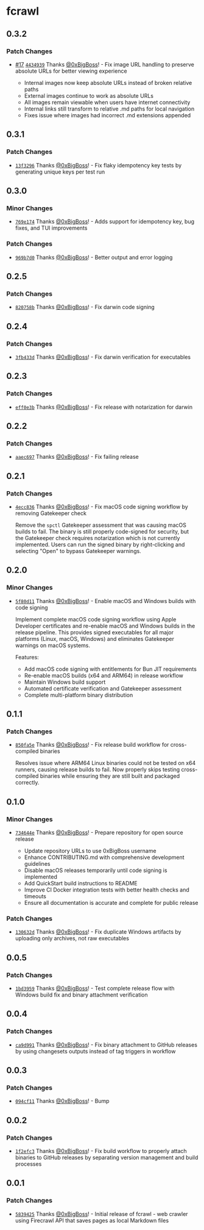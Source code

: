 # fcrawl

## 0.3.2

### Patch Changes

- [#17](https://github.com/0xBigBoss/firecrawl-cli/pull/17) [`4434939`](https://github.com/0xBigBoss/firecrawl-cli/commit/4434939b401e84fcef4608e97bf3dbb8045b6d00) Thanks [@0xBigBoss](https://github.com/0xBigBoss)! - Fix image URL handling to preserve absolute URLs for better viewing experience

  - Internal images now keep absolute URLs instead of broken relative paths
  - External images continue to work as absolute URLs
  - All images remain viewable when users have internet connectivity
  - Internal links still transform to relative .md paths for local navigation
  - Fixes issue where images had incorrect .md extensions appended

## 0.3.1

### Patch Changes

- [`13f3296`](https://github.com/0xBigBoss/firecrawl-cli/commit/13f32961979c923c3cb4973a4f34f8a24678e138) Thanks [@0xBigBoss](https://github.com/0xBigBoss)! - Fix flaky idempotency key tests by generating unique keys per test run

## 0.3.0

### Minor Changes

- [`769e174`](https://github.com/0xBigBoss/firecrawl-cli/commit/769e174f20d12f77d8691df6d45df9af3544f754) Thanks [@0xBigBoss](https://github.com/0xBigBoss)! - Adds support for idempotency key, bug fixes, and TUI improvements

### Patch Changes

- [`969b7d0`](https://github.com/0xBigBoss/firecrawl-cli/commit/969b7d000ea2001b2799a52c4423e92971db7af3) Thanks [@0xBigBoss](https://github.com/0xBigBoss)! - Better output and error logging

## 0.2.5

### Patch Changes

- [`820758b`](https://github.com/0xBigBoss/firecrawl-cli/commit/820758b0084eeb7783f162976e5e78258f1d3474) Thanks [@0xBigBoss](https://github.com/0xBigBoss)! - Fix darwin code signing

## 0.2.4

### Patch Changes

- [`3fb433d`](https://github.com/0xBigBoss/firecrawl-cli/commit/3fb433d5e6bb13d9ba54f488571cb60a8b1dceef) Thanks [@0xBigBoss](https://github.com/0xBigBoss)! - Fix darwin verification for executables

## 0.2.3

### Patch Changes

- [`eff0e3b`](https://github.com/0xBigBoss/firecrawl-cli/commit/eff0e3b878f636f8da543e426bab902a82780741) Thanks [@0xBigBoss](https://github.com/0xBigBoss)! - Fix release with notarization for darwin

## 0.2.2

### Patch Changes

- [`aaec697`](https://github.com/0xBigBoss/firecrawl-cli/commit/aaec6978794b69fd03beda44c69735d41b52e1b4) Thanks [@0xBigBoss](https://github.com/0xBigBoss)! - Fix failing release

## 0.2.1

### Patch Changes

- [`4ecc836`](https://github.com/0xBigBoss/firecrawl-cli/commit/4ecc83641f90b345aaf117e82ff168d00df8a450) Thanks [@0xBigBoss](https://github.com/0xBigBoss)! - Fix macOS code signing workflow by removing Gatekeeper check

  Remove the `spctl` Gatekeeper assessment that was causing macOS builds to fail.
  The binary is still properly code-signed for security, but the Gatekeeper check
  requires notarization which is not currently implemented. Users can run the
  signed binary by right-clicking and selecting "Open" to bypass Gatekeeper warnings.

## 0.2.0

### Minor Changes

- [`5f80d11`](https://github.com/0xBigBoss/firecrawl-cli/commit/5f80d11974264a7757423d4ffaf45293387cea83) Thanks [@0xBigBoss](https://github.com/0xBigBoss)! - Enable macOS and Windows builds with code signing

  Implement complete macOS code signing workflow using Apple Developer certificates
  and re-enable macOS and Windows builds in the release pipeline. This provides
  signed executables for all major platforms (Linux, macOS, Windows) and eliminates
  Gatekeeper warnings on macOS systems.

  Features:

  - Add macOS code signing with entitlements for Bun JIT requirements
  - Re-enable macOS builds (x64 and ARM64) in release workflow
  - Maintain Windows build support
  - Automated certificate verification and Gatekeeper assessment
  - Complete multi-platform binary distribution

## 0.1.1

### Patch Changes

- [`850fa5e`](https://github.com/0xBigBoss/firecrawl-cli/commit/850fa5eb628cb8a9efb182c3120370dcf0a2515f) Thanks [@0xBigBoss](https://github.com/0xBigBoss)! - Fix release build workflow for cross-compiled binaries

  Resolves issue where ARM64 Linux binaries could not be tested on x64 runners,
  causing release builds to fail. Now properly skips testing cross-compiled
  binaries while ensuring they are still built and packaged correctly.

## 0.1.0

### Minor Changes

- [`734644e`](https://github.com/0xBigBoss/firecrawl-cli/commit/734644e836571413c09a7d8b6c08303baf6f08a5) Thanks [@0xBigBoss](https://github.com/0xBigBoss)! - Prepare repository for open source release

  - Update repository URLs to use 0xBigBoss username
  - Enhance CONTRIBUTING.md with comprehensive development guidelines
  - Disable macOS releases temporarily until code signing is implemented
  - Add QuickStart build instructions to README
  - Improve CI Docker integration tests with better health checks and timeouts
  - Ensure all documentation is accurate and complete for public release

### Patch Changes

- [`130632d`](https://github.com/0xBigBoss/firecrawl-cli/commit/130632da650e696aa8bd159e8ad04491b794caad) Thanks [@0xBigBoss](https://github.com/0xBigBoss)! - Fix duplicate Windows artifacts by uploading only archives, not raw executables

## 0.0.5

### Patch Changes

- [`1bd3959`](https://github.com/0xBigBoss/firecrawl-cli/commit/1bd395994452f9e4434129369503c03f514f5d5a) Thanks [@0xBigBoss](https://github.com/0xBigBoss)! - Test complete release flow with Windows build fix and binary attachment verification

## 0.0.4

### Patch Changes

- [`ca9d991`](https://github.com/0xBigBoss/firecrawl-cli/commit/ca9d99176786ec6e31a8919a99a429559e033a13) Thanks [@0xBigBoss](https://github.com/0xBigBoss)! - Fix binary attachment to GitHub releases by using changesets outputs instead of tag triggers in workflow

## 0.0.3

### Patch Changes

- [`094cf11`](https://github.com/0xBigBoss/firecrawl-cli/commit/094cf11f77e6ac03bd2851a5510a3608142ecd0e) Thanks [@0xBigBoss](https://github.com/0xBigBoss)! - Bump

## 0.0.2

### Patch Changes

- [`1f2efc3`](https://github.com/0xBigBoss/firecrawl-cli/commit/1f2efc3c89937565147d2dbf3113f6d2b7e9ebf8) Thanks [@0xBigBoss](https://github.com/0xBigBoss)! - Fix build workflow to properly attach binaries to GitHub releases by separating version management and build processes

## 0.0.1

### Patch Changes

- [`5839425`](https://github.com/0xBigBoss/firecrawl-cli/commit/5839425e0e5f44c879fa9fb144d50cf2020ea017) Thanks [@0xBigBoss](https://github.com/0xBigBoss)! - Initial release of fcrawl - web crawler using Firecrawl API that saves pages as local Markdown files

